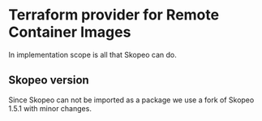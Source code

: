 # Terraform provider for Remote Container Images

In implementation scope is all that Skopeo can do.

## Skopeo version
Since Skopeo can not be imported as a package we use a fork of Skopeo 1.5.1 with minor changes.

